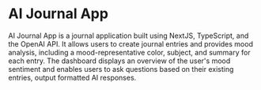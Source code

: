 # AI Journal App
AI Journal App is a journal application built using NextJS, TypeScript, and the OpenAI API. It allows users to create journal entries and provides mood analysis, including a mood-representative color, subject, and summary for each entry. The dashboard displays an overview of the user's mood sentiment and enables users to ask questions based on their existing entries, output formatted AI responses.

